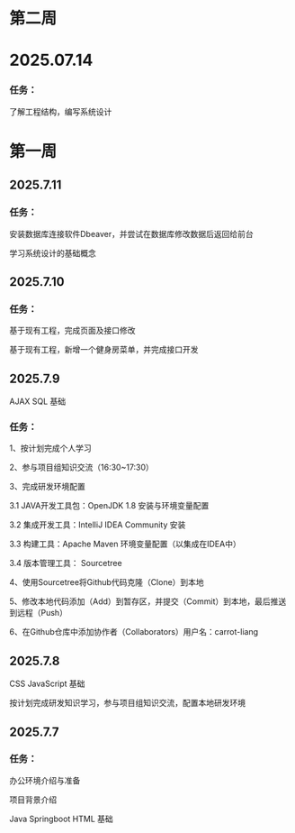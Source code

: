 # 第二周

# 2025.07.14

### 任务：

了解工程结构，编写系统设计

# 第一周

## 2025.7.11

### 任务：

安装数据库连接软件Dbeaver，并尝试在数据库修改数据后返回给前台

学习系统设计的基础概念

## 2025.7.10 

### 任务：

基于现有工程，完成页面及接口修改

基于现有工程，新增一个健身房菜单，并完成接口开发


## 2025.7.9 
  
AJAX SQL 基础

### 任务：

1、按计划完成个人学习
  
2、参与项目组知识交流（16:30~17:30）
  
3、完成研发环境配置
  
 3.1 JAVA开发工具包：OpenJDK 1.8 安装与环境变量配置
  
 3.2 集成开发工具：IntelliJ IDEA Community 安装
  
 3.3 构建工具：Apache Maven 环境变量配置（以集成在IDEA中）
  
 3.4 版本管理工具： Sourcetree
  
4、使用Sourcetree将Github代码克隆（Clone）到本地
  
5、修改本地代码添加（Add）到暂存区，并提交（Commit）到本地，最后推送到远程（Push）
  
6、在Github仓库中添加协作者（Collaborators）用户名：carrot-liang

## 2025.7.8 
  
CSS JavaScript 基础

按计划完成研发知识学习，参与项目组知识交流，配置本地研发环境


## 2025.7.7 

### 任务：
  
办公环境介绍与准备

项目背景介绍
  
Java Springboot HTML 基础

